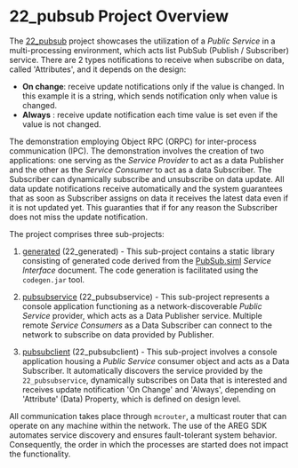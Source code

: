 # 22_pubsub Project Overview

The [22_pubsub](https://github.com/aregtech/areg-sdk/tree/master/examples/22_pubsub) project showcases the utilization of a *Public Service* in a multi-processing environment, which acts list PubSub (Publish / Subscriber) service. There are 2 types notifications to receive when subscribe on data, called 'Attributes', and it depends on the design:
- **On change**: receive update notifications only if the value is changed. In this example it is a string, which sends notification only when value is changed.
- **Always**   : receive update notification each time value is set even if the value is not changed.

The demonstration employing Object RPC (ORPC) for inter-process communication (IPC). The demonstration involves the creation of two applications: one serving as the *Service Provider* to act as a data Publisher and the other as the *Service Consumer* to act as a data Subscriber. The Subscriber can dynamically subscribe and unsubscribe on data update. All data update notifications receive automatically and the system guarantees that as soon as Subscriber assigns on data it receives the latest data even if it is not updated yet. This guaranties that if for any reason the Subscriber does not miss the update notification.

The project comprises three sub-projects:

1. [generated](https://github.com/aregtech/areg-sdk/tree/master/examples/22_pubsub/generated) (22_generated) - This sub-project contains a static library consisting of generated code derived from the [PubSub.siml](https://github.com/aregtech/areg-sdk/blob/master/examples/22_pubsub/res/PubSub.siml) *Service Interface* document. The code generation is facilitated using the `codegen.jar` tool.

2. [pubsubservice](https://github.com/aregtech/areg-sdk/tree/master/examples/22_pubsub/pubsubservice) (22_pubsubservice) - This sub-project represents a console application functioning as a network-discoverable *Public Service* provider, which acts as a Data Publisher service. Multiple remote *Service Consumers* as a Data Subscriber can connect to the network to subscribe on data provided by Publisher.

3. [pubsubclient](https://github.com/aregtech/areg-sdk/tree/master/examples/22_pubsub/pubsubclient) (22_pubsubclient) - This sub-project involves a console application housing a *Public Service* consumer object and acts as a Data Subscriber. It automatically discovers the service provided by the `22_pubsubservice`, dynamically subscribes on Data that is interested and receives update notification 'On Change' and 'Always', depending on 'Attribute' (Data) Property, which is defined on design level.

All communication takes place through `mcrouter`, a multicast router that can operate on any machine within the network. The use of the AREG SDK automates service discovery and ensures fault-tolerant system behavior. Consequently, the order in which the processes are started does not impact the functionality.
